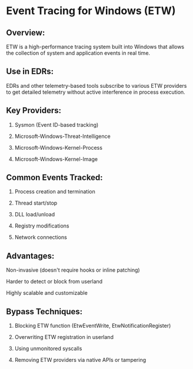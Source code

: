 # Event Tracing for Windows (ETW)

## Overview:

ETW is a high-performance tracing system built into Windows that allows the collection of system and application events in real time.

## Use in EDRs:

EDRs and other telemetry-based tools subscribe to various ETW providers to get detailed telemetry without active interference in process execution.

## Key Providers:

1) Sysmon (Event ID-based tracking)

2) Microsoft-Windows-Threat-Intelligence

3) Microsoft-Windows-Kernel-Process

4) Microsoft-Windows-Kernel-Image

## Common Events Tracked:

1) Process creation and termination

2) Thread start/stop

3) DLL load/unload

4) Registry modifications

5) Network connections

## Advantages:

Non-invasive (doesn't require hooks or inline patching)

Harder to detect or block from userland

Highly scalable and customizable

## Bypass Techniques:

1) Blocking ETW function (EtwEventWrite, EtwNotificationRegister)

2) Overwriting ETW registration in userland

3) Using unmonitored syscalls

4) Removing ETW providers via native APIs or tampering

